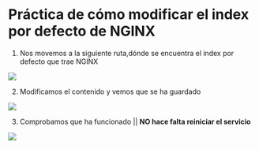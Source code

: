 # Práctica de cómo modificar el index por defecto de NGINX

1. Nos movemos a la siguiente ruta,dónde se encuentra el index por defecto que trae NGINX

![](https://github.com/jesusromero92/NGINX/blob/main/Fotos/3.5.png)

2. Modificamos el contenido y vemos que se ha guardado

![](https://github.com/jesusromero92/NGINX/blob/main/Fotos/4.png)

3. Comprobamos que ha funcionado || **NO hace falta reiniciar el servicio** 

![](https://github.com/jesusromero92/NGINX/blob/main/Fotos/4.1.png)
